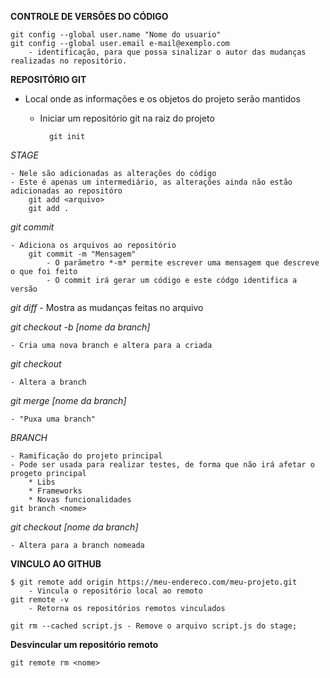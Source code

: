 **CONTROLE DE VERSÕES DO CÓDIGO**

    git config --global user.name "Nome do usuario"
    git config --global user.email e-mail@exemplo.com
        - identificação, para que possa sinalizar o autor das mudanças realizadas no repositório.

**REPOSITÓRIO GIT**

- Local onde as informações e os objetos do projeto serão mantidos
	- Iniciar um repositório git na raiz do projeto

 			git init

 *STAGE*
 
    - Nele são adicionadas as alterações do código
    - Este é apenas um intermediário, as alterações ainda não estão adicionadas ao repositóro
        git add <arquivo>
        git add .

*git commit*
        
    - Adiciona os arquivos ao repositório
        git commit -m "Mensagem"
            - O parãmetro *-m* permite escrever uma mensagem que descreve o que foi feito
            - O commit irá gerar um código e este códgo identifica a versão

*git diff*
    - Mostra as mudanças feitas no arquivo
    
*git checkout -b [nome da branch]*

    - Cria uma nova branch e altera para a criada
	
*git checkout*

    - Altera a branch

*git merge [nome da branch]*

    - "Puxa uma branch"

*BRANCH*

    - Ramificação do projeto principal
    - Pode ser usada para realizar testes, de forma que não irá afetar o progeto principal
        * Libs
        * Frameworks
        * Novas funcionalidades
    git branch <nome>

*git checkout [nome da branch]*

    - Altera para a branch nomeada

**VINCULO AO GITHUB**

    $ git remote add origin https://meu-endereco.com/meu-projeto.git
        - Vincula o repositório local ao remoto
    git remote -v
        - Retorna os repositórios remotos vinculados

    git rm --cached script.js - Remove o arquivo script.js do stage;

**Desvincular um repositório remoto**

	git remote rm <nome>
